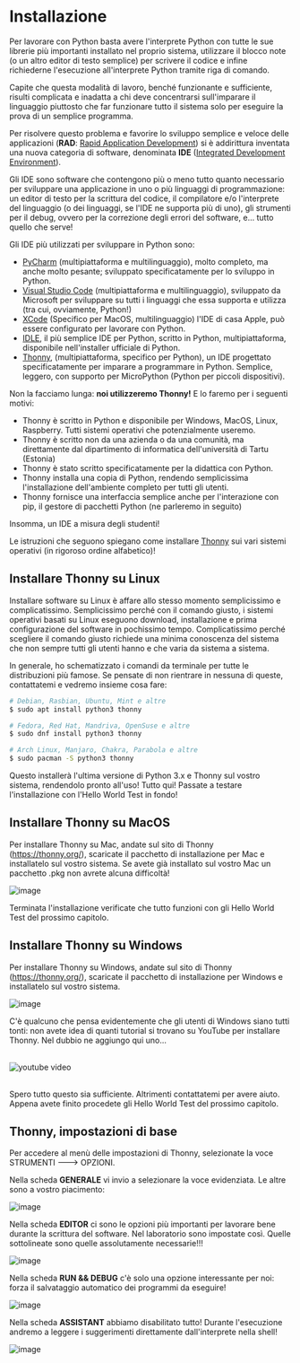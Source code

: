 # Installazione

Per lavorare con Python basta avere l'interprete Python con tutte le
sue librerie più importanti installato nel proprio sistema, utilizzare
il blocco note (o un altro editor di testo semplice) per scrivere il
codice e infine richiederne l'esecuzione all'interprete Python tramite
riga di comando.

Capite che questa modalità di lavoro, benché funzionante e sufficiente,
risulti complicata e inadatta a chi deve concentrarsi sull'imparare il
linguaggio piuttosto che far funzionare tutto il sistema solo per
eseguire la prova di un semplice programma.

Per risolvere questo problema e favorire lo sviluppo semplice e veloce delle applicazioni 
(**RAD**: [Rapid Application Development](https://it.wikipedia.org/wiki/Rapid_application_development))
si è addirittura inventata una nuova categoria di software, denominata
**IDE** ([Integrated Development Environment](https://it.wikipedia.org/wiki/Integrated_development_environment)).

Gli IDE sono software che contengono più o meno tutto quanto necessario
per sviluppare una applicazione in uno o più linguaggi di
programmazione: un editor di testo per la scrittura del codice, il
compilatore e/o l'interprete del linguaggio (o dei linguaggi, se l'IDE ne supporta più di uno), 
gli strumenti per il debug, ovvero per la correzione degli errori del software, 
e... tutto quello che serve!

Gli IDE più utilizzati per sviluppare in Python sono:

-   [PyCharm](https://en.wikipedia.org/wiki/PyCharm)
    (multipiattaforma e multilinguaggio), molto completo, ma anche molto pesante;
    sviluppato specificatamente per lo sviluppo in Python.
-   [Visual Studio Code](https://it.wikipedia.org/wiki/Visual_Studio_Code)
    (multipiattaforma e multilinguaggio), sviluppato da Microsoft per sviluppare su tutti i
    linguaggi che essa supporta e utilizza (tra cui, ovviamente, Python!)
-   [XCode](https://it.wikipedia.ia.org/wiki/Eclipse_(informatica))
    (Specifico per MacOS, multilinguaggio) l'IDE di casa Apple, può essere configurato per lavorare
    con Python. 
-   [IDLE](https://en.wikipedia.org/wiki/IDLE), il più semplice IDE per
    Python, scritto in Python, multipiattaforma, disponibile
    nell'installer ufficiale di Python.
-   [Thonny](https://thonny.org/), (multipiattaforma, specifico per Python), un IDE
    progettato specificatamente per imparare a programmare in Python. Semplice, leggero,
    con supporto per MicroPython (Python per piccoli dispositivi).
    
Non la facciamo lunga: **noi utilizzeremo Thonny!** E lo faremo per i seguenti motivi:

-   Thonny è scritto in Python e disponibile per Windows, MacOS, Linux,
    Raspberry. Tutti sistemi operativi che potenzialmente useremo.
-   Thonny è scritto non da una azienda o da una comunità, ma
    direttamente dal dipartimento di informatica dell'università di
    Tartu (Estonia)
-   Thonny è stato scritto specificatamente per la didattica con Python.
-   Thonny installa una copia di Python, rendendo semplicissima
    l'installazione dell'ambiente completo per tutti gli utenti.
-   Thonny fornisce una interfaccia semplice anche per l'interazione
    con pip, il gestore di pacchetti Python (ne parleremo in seguito)

Insomma, un IDE a misura degli studenti! 

Le istruzioni che seguono spiegano come installare [Thonny](https://en.wikipedia.org/wiki/Thonny)
sui vari sistemi operativi (in rigoroso ordine alfabetico)!



<!-- ############################################################################################ -->
## Installare Thonny su Linux

Installare software su Linux è affare allo stesso momento semplicissimo
e complicatissimo. Semplicissimo perché con il comando giusto, i sistemi
operativi basati su Linux eseguono download, installazione e prima
configurazione del software in pochissimo tempo. Complicatissimo perché
scegliere il comando giusto richiede una minima conoscenza del sistema
che non sempre tutti gli utenti hanno e che varia da sistema a sistema.

In generale, ho schematizzato i comandi da terminale per tutte le
distribuzioni più famose. Se pensate di non rientrare in nessuna di
queste, contattatemi e vedremo insieme cosa fare:

``` bash
# Debian, Rasbian, Ubuntu, Mint e altre
$ sudo apt install python3 thonny

# Fedora, Red Hat, Mandriva, OpenSuse e altre
$ sudo dnf install python3 thonny

# Arch Linux, Manjaro, Chakra, Parabola e altre
$ sudo pacman -S python3 thonny
```

Questo installerà l'ultima versione di Python 3.x e Thonny sul vostro
sistema, rendendolo pronto all'uso! Tutto qui! Passate a testare
l'installazione con l'Hello World Test in fondo!



<!-- ############################################################################################ -->
## Installare Thonny su MacOS

Per installare Thonny su Mac, andate sul sito di Thonny
(<https://thonny.org/>), scaricate il pacchetto di installazione per Mac
e installatelo sul vostro sistema. Se avete già installato sul vostro
Mac un pacchetto .pkg non avrete alcuna difficoltà!

![image](images/ThonnyMac.jpg)

Terminata l'installazione verificate che tutto funzioni con gli Hello World Test 
del prossimo capitolo.



<!-- ############################################################################################ -->
## Installare Thonny su Windows

Per installare Thonny su Windows, andate sul sito di Thonny
(<https://thonny.org/>), scaricate il pacchetto di installazione per
Windows e installatelo sul vostro sistema.

![image](images/ThonnyWin.jpg)

C'è qualcuno che pensa evidentemente che gli utenti di Windows siano
tutti tonti: non avete idea di quanti tutorial si trovano su YouTube per
installare Thonny. Nel dubbio ne aggiungo qui uno...


<br>
<img onclick="play1()" id="ytb1" src="../images/youtube-button.jpg" alt="youtube video">
<div id="ytv1"></div>
<br>

<script>
function play1() { 
    var frameB = document.getElementById("ytb1");
    frameB.style.display="None";
    var frameV = document.getElementById("ytv1");
    frameV.innerHTML += '<iframe width="640" height="360" src="https://www.youtube.com/embed/TlvQOWhlfpo" frameborder="0" allowfullscreen></iframe>';
    }
</script>


Spero tutto questo sia sufficiente. Altrimenti contattatemi per avere
aiuto. Appena avete finito procedete gli Hello World Test 
del prossimo capitolo.


<!-- ############################################################################################ -->
## Thonny, impostazioni di base


Per accedere al menù delle impostazioni di Thonny, selezionate la voce STRUMENTI ---> OPZIONI.


Nella scheda **GENERALE** vi invio a selezionare la voce evidenziata. Le altre sono a vostro piacimento:

![image](images/Thonny_General.png)


Nella scheda **EDITOR** ci sono le opzioni più importanti per lavorare bene durante la scrittura del software. 
Nel laboratorio sono impostate così. Quelle sottolineate sono quelle assolutamente necessarie!!!

![image](images/Thonny_Editor.png)


Nella scheda **RUN && DEBUG** c'è solo una opzione interessante per noi: forza il salvataggio automatico dei programmi
da eseguire!

![image](images/Thonny_Run_Debug.png)


Nella scheda **ASSISTANT** abbiamo disabilitato tutto! Durante l'esecuzione andremo a leggere i suggerimenti direttamente dall'interprete nella shell!

![image](images/Thonny_Assistant.png)



<br>
<br>
<br>

